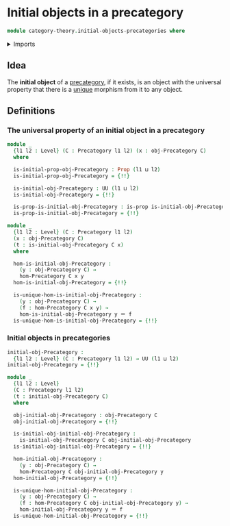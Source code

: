 # Initial objects in a precategory

```agda
module category-theory.initial-objects-precategories where
```

<details><summary>Imports</summary>

```agda
open import category-theory.precategories

open import foundation.contractible-types
open import foundation.dependent-pair-types
open import foundation.function-types
open import foundation.propositions
open import foundation.universe-levels

open import foundation-core.identity-types
```

</details>

## Idea

The **initial object** of a [precategory](category-theory.precategories.md), if
it exists, is an object with the universal property that there is a
[unique](foundation-core.contractible-types.md) morphism from it to any object.

## Definitions

### The universal property of an initial object in a precategory

```agda
module _
  {l1 l2 : Level} (C : Precategory l1 l2) (x : obj-Precategory C)
  where

  is-initial-prop-obj-Precategory : Prop (l1 ⊔ l2)
  is-initial-prop-obj-Precategory = {!!}

  is-initial-obj-Precategory : UU (l1 ⊔ l2)
  is-initial-obj-Precategory = {!!}

  is-prop-is-initial-obj-Precategory : is-prop is-initial-obj-Precategory
  is-prop-is-initial-obj-Precategory = {!!}

module _
  {l1 l2 : Level} (C : Precategory l1 l2)
  (x : obj-Precategory C)
  (t : is-initial-obj-Precategory C x)
  where

  hom-is-initial-obj-Precategory :
    (y : obj-Precategory C) →
    hom-Precategory C x y
  hom-is-initial-obj-Precategory = {!!}

  is-unique-hom-is-initial-obj-Precategory :
    (y : obj-Precategory C) →
    (f : hom-Precategory C x y) →
    hom-is-initial-obj-Precategory y ＝ f
  is-unique-hom-is-initial-obj-Precategory = {!!}
```

### Initial objects in precategories

```agda
initial-obj-Precategory :
  {l1 l2 : Level} (C : Precategory l1 l2) → UU (l1 ⊔ l2)
initial-obj-Precategory = {!!}

module _
  {l1 l2 : Level}
  (C : Precategory l1 l2)
  (t : initial-obj-Precategory C)
  where

  obj-initial-obj-Precategory : obj-Precategory C
  obj-initial-obj-Precategory = {!!}

  is-initial-obj-initial-obj-Precategory :
    is-initial-obj-Precategory C obj-initial-obj-Precategory
  is-initial-obj-initial-obj-Precategory = {!!}

  hom-initial-obj-Precategory :
    (y : obj-Precategory C) →
    hom-Precategory C obj-initial-obj-Precategory y
  hom-initial-obj-Precategory = {!!}

  is-unique-hom-initial-obj-Precategory :
    (y : obj-Precategory C) →
    (f : hom-Precategory C obj-initial-obj-Precategory y) →
    hom-initial-obj-Precategory y ＝ f
  is-unique-hom-initial-obj-Precategory = {!!}
```
